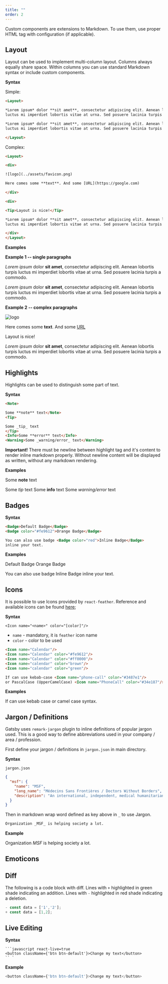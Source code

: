 ```yaml
---
title: ""
order: 2
---
```


Custom components are extensions to Markdown. To use them, use proper
HTML tag with configuration (if applicable).

## Layout

Layout can be used to implement multi-column layout. Columns always equally
share space. Within columns you can use standard Markdown syntax or include
custom components.

**Syntax**

Simple:

```html
<Layout>

*Lorem ipsum* dolor **sit amet**, consectetur adipiscing elit. Aenean lobortis turpis 
luctus mi imperdiet lobortis vitae at urna. Sed posuere lacinia turpis a commodo.

*Lorem ipsum* dolor **sit amet**, consectetur adipiscing elit. Aenean lobortis turpis 
luctus mi imperdiet lobortis vitae at urna. Sed posuere lacinia turpis a commodo.

</Layout>
```

Complex:

```html
<Layout>

<div>

![logo](../assets/favicon.png)

Here comes some **text**. And some [URL](https://google.com)

</div>

<div>

<Tip>Layout is nice!</Tip>

*Lorem ipsum* dolor **sit amet**, consectetur adipiscing elit. Aenean lobortis turpis 
luctus mi imperdiet lobortis vitae at urna. Sed posuere lacinia turpis a commodo.

</div>
</Layout>
```

**Examples**

**Example 1 -- single paragraphs**

<Layout>

*Lorem ipsum* dolor **sit amet**, consectetur adipiscing elit. Aenean lobortis turpis 
luctus mi imperdiet lobortis vitae at urna. Sed posuere lacinia turpis a commodo.

*Lorem ipsum* dolor **sit amet**, consectetur adipiscing elit. Aenean lobortis turpis 
luctus mi imperdiet lobortis vitae at urna. Sed posuere lacinia turpis a commodo.

</Layout>

**Example 2 -- complex paragraphs**

<Layout>

<div>

![logo](../assets/favicon.png)

Here comes some **text**. And some [URL](https://google.com)

</div>

<div>

<Tip>Layout is nice!</Tip>

*Lorem ipsum* dolor **sit amet**, consectetur adipiscing elit. Aenean lobortis turpis 
luctus mi imperdiet lobortis vitae at urna. Sed posuere lacinia turpis a commodo.

</div>
</Layout>

## Highlights

Highlights can be used to distinguish some part of text.

**Syntax**

```html
<Note>

Some **note** text</Note>
<Tip>

Some _tip_ text
</Tip>
<Info>Some **error** text</Info>
<Warning>Some _warning/error_ text</Warning>
```

**Important!** There must be newline between highlight tag
and it's content to render inline markdown properly. Without
newline content will be displayed as written, without any markdown rendering.

**Examples**

<Note>

Some **note** text
</Note>
<Tip>

Some _tip_ text
</Tip>
<Info>Some **info** text</Info>
<Warning>Some _warning/error_ text</Warning>

## Badges

**Syntax**

```html
<Badge>Default Badge</Badge>
<Badge color="#fe9612">Orange Badge</Badge>

You can also use badge <Badge color="red">Inline Badge</Badge> 
inline your text.
```

**Examples**

<Badge>Default Badge</Badge>
<Badge color="#fe9612">Orange Badge</Badge>

You can also use badge <Badge color="red">Inline Badge</Badge> 
inline your text.

## Icons

It is possible to use Icons provided by `react-feather`.
Reference and available icons can be found [here](https://bit.dev/feathericons/react-feather);

**Syntax**

`<Icon name="<name>" color="[color]"/>`
* `name` - mandatory, it is `feather` icon name
* `color` - color to be used

```html
<Icon name="Calendar"/>
<Icon name="Calendar" color="#fe9612"/>
<Icon name="Calendar" color="#ff0000"/>
<Icon name="calendar" color="brown"/>
<Icon name="calendar" color="green"/>

If can use kebab-case <Icon name="phone-call" color="#3487e1"/> 
or PascalCase (UpperCamelCase) <Icon name="PhoneCall" color="#34e187"/> for icon name.
```

**Examples**

<Icon name="Calendar"/>
<Icon name="Calendar" color="#fe9612"/>
<Icon name="Calendar" color="#ff0000"/>
<Icon name="calendar" color="brown"/>
<Icon name="calendar" color="green"/>

If can use kebab case <Icon name="phone-call" color="#3487e1"/> 
or camel case <Icon name="PhoneCall" color="#34e187"/>syntax.

## Jargon / Definitions

Gatsby uses `remark-jargon` plugin to inline definitions of 
popular jargon used. This is a good way to define abbreviations
used in your company / area / profession.

First define your jargon / definitions in `jargon.json` in main
directory.

**Syntax**

`jargon.json`
```json
{
  "msf": {
    "name": "MSF",
    "long_name": "Médecins Sans Frontières / Doctors Without Borders",
    "description": "An international, independent, medical humanitarian organisation."
  }
}
```

Then in markdown wrap word defined as key above in `_` to use Jargon. 
```markdown
Organization _MSF_ is helping society a lot.
```  

**Example**

Organization _MSF_ is helping society a lot.

## Emoticons

## Diff

The following is a code block with diff. 
Lines with `+` highlighted in green shade indicating an addition. 
Lines with `-` highlighted in red shade indicating a deletion.

```javascript
- const data = ['1','2'];
+ const data = [1,2];
```

## Live Editing

**Syntax**

```
```javascript react-live=true
<button className={'btn btn-default'}>Change my text</button>
`` `
```

**Example**

```javascript react-live=true
<button className={'btn btn-default'}>Change my text</button>
```
